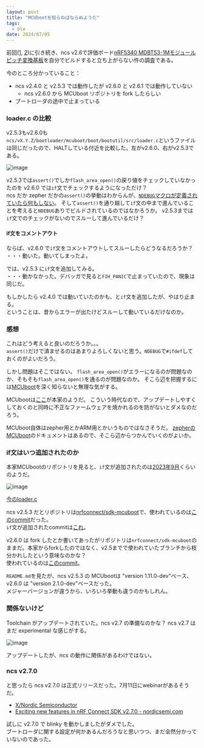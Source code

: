 ```yaml
---
layout: post
title: "MCUbootを知らねばならぬようだ"
tags:
  - ble
date: 2024/07/05
---
```


前回([1](20240704-mdbt.md), [2](20240704-ncs.md))に引き続き、ncs v2.6で評価ボード[nRF5340 MDBT53-1Mモジュールピッチ変換基板](https://www.switch-science.com/products/8658)を自分でビルドすると立ち上がらない件の調査である。

今のところ分かっていること：

* ncs v2.4.0 と v2.5.3 では動作したが v2.6.0 と v2.6.1 では動作していない
  * ncs v2.6.0 から MCUboot リポジトリを fork したらしい
* ブートローダの途中で止まっている

### loader.c の比較

v2.5.3もv2.6.0も`ncs/vX.Y.Z/bootloader/mcuboot/boot/bootutil/src/loader.c`というファイルは同じだったので、HALTしている付近を比較した。左がv2.6.0、右がv2.5.3である。

![image](20240705a-1.png)

v2.5.3では`assert()`でしか`flash_area_open()`の戻り値をチェックしていなかったのを v2.6.0 では`if`文でチェックするようになっただけ？  
ncs だか zepher だかの`assert()`の挙動はわからんが、[`NDEBUG`マクロが定義されていたら何もしない](https://www.jpcert.or.jp/sc-rules/c-exp31-c.html)。
そして`assert()`を通り越して`if`文の中まで進んでいることを考えると`NDEBUG`ありでビルドされているのではなかろうか。
v2.5.3までは`if`文でのチェックがないのでスルーして進んでいるだけ？

#### if文をコメントアウト

ならば、v2.6.0 で`if`文をコメントアウトしてスルーしたらどうなるだろうか？  
・・・動いた。動いてしまったよ。

では、v2.5.3 に`if`文を追加してみる。  
・・・動かなかった。デバッガで見ると`FIH_PANIC`で止まっていたので、現象は同じだ。

もしかしたら v2.4.0 では動いていたのかも、と`if`文を追加したが、やはり止まる。  
ということは、昔からエラーが出たけどスルーして動いているだけなのか。

### 感想

これはどう考えると良いのだろうか。。。  
`assert()`だけで済ませるのはあまりよろしくないと思う。`NDEBUG`で`#ifdef`しておくのがよいだろう。

しかし問題はそこではない。
`flash_area_open()`がエラーになるのが問題なのか、そもそも`flash_area_open()`を通るのが問題なのか。
そこら辺を把握するには[MCUboot](https://docs.nordicsemi.com/bundle/ncs-latest/page/mcuboot/wrapper.html)を深く知らないと無理な気がする。

MCUbootは[ここ](https://www.trustedfirmware.org/projects/mcuboot/index.html)が本家のようだ。
こういう時代なので、アップデートしやすくしておくのと同時に不正なファームウェアを焼かれるのを防がないとダメなのだろう。

MCUboot自体はzepher用とかARM用とかいうものではなさそうだ。
[zepherのMCUboot](https://docs.mcuboot.com/readme-zephyr.html)のドキュメントはあるので、そこら辺からつかんでいくのがよいか。

### if文はいつ追加されたのか

本家MCUbootのリポジトリを見ると、`if`文が追加されたのは[2023年9月](https://github.com/mcu-tools/mcuboot/commit/2929a975c75745480e220446a06ed6c6f30627d4)くらいのようだ。

![image](20240705a-2.png)

[今のloader.c](https://github.com/mcu-tools/mcuboot/blame/1d79ef35ee560e24da981d13c9414de9947b07a2/boot/bootutil/src/loader.c)

ncs v2.5.3 だとリポジトリは[nrfconnect/sdk-mcuboot](https://github.com/nrfconnect/sdk-mcuboot)で、使われているのは[このcommit](https://github.com/nrfconnect/sdk-mcuboot/pull/287)だった。  
`if`文が追加されたcommitは[これ](https://github.com/nrfconnect/sdk-mcuboot/commit/2929a975c75745480e220446a06ed6c6f30627d4)。

v2.6.0 は fork したとか書いてあったがリポジトリは`nrfconnect/sdk-mcuboot`のままだ。本家からforkしたのではなく、v2.5までで使われていたブランチから枝分かれしたという意味なのかな？  
使われているのは[このcommit](https://github.com/nrfconnect/sdk-mcuboot/commit/916a9dcb137df96c435cc1b63b20ba265957ae51)。

`README.md`を見たが、ncs v2.5.3 の MCUbootは "version 1.11.0-dev"ベース、v2.6.0 は "version 2.1.0-dev"ベースだった。  
メジャーバージョンが違うから、いろいろ挙動も違うのかもしれん。

### 関係ないけど

Toolchain がアップデートされていた。ncs v2.7 の準備なのかな？ ncs v2.7 はまだ experimental な感じがする。

![image](20240705a-3.png)

アップデートしたが、ncs の動作に関係があるわけではない。

### ncs v2.7.0

と思ったら ncs v2.7.0 は正式リリースだった。7月11日にwebinarがあるそうだ。

* [X/Nordic Semiconductor](https://x.com/NordicTweets/status/1809122540792786959)
* [Exciting new features in nRF Connect SDK v2.7.0 - nordicsemi.com](https://www.nordicsemi.com/Events/2024/Webinar-Exciting-new-features-in-nRF-Connect-SDK-v270?utm_campaign=2024%20Webinars&utm_source=twitter&utm_medium=social&utm_content=Exciting%20new%20features%20in%20nRF%20Connect%20SDK%20v2.7.0)

試しに v2.7.0 で blinky を動かしましたがダメでした。  
ブートローダに関する設定が何かあるんだろうなと思いつつ、まだ全然分かっていないのであった。
